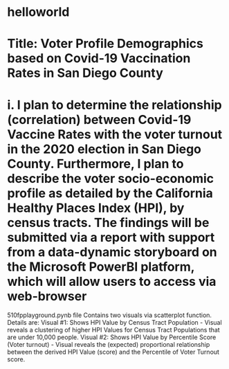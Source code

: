 # helloworld

# Title: Voter Profile Demographics based on Covid-19 Vaccination Rates in San Diego County
# i. I plan to determine the relationship (correlation) between Covid-19 Vaccine Rates with the voter turnout in the 2020 election in San Diego County. Furthermore, I plan to describe the voter socio-economic profile as detailed by the California Healthy Places Index (HPI), by census tracts. The findings will be submitted via a report with support from a data-dynamic storyboard on the Microsoft PowerBI platform, which will allow users to access via web-browser

510fpplayground.pynb file
  Contains two visuals via scatterplot function. Details are:
  Visual #1: Shows HPI Value by Census Tract Population - Visual reveals a clustering of higher HPI Values for Census Tract Populations that are under 10,000 people. 
  Visual #2: Shows HPI Value by Percentile Score (Voter turnout) - Visual reveals the (expected) proportional relationship between the derived HPI Value (score) and the    Percentile of Voter Turnout score.
